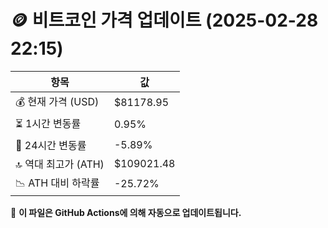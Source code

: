 # 🪙 비트코인 가격 업데이트 (2025-02-28 22:15)

| 항목                | 값 |
|--------------------|----------------|
| 💰 현재 가격 (USD) | $81178.95 |
| ⏳ 1시간 변동률    | 0.95% |
| 📆 24시간 변동률   | -5.89% |
| 🔝 역대 최고가 (ATH) | $109021.48 |
| 📉 ATH 대비 하락률 | -25.72% |

🔄 **이 파일은 GitHub Actions에 의해 자동으로 업데이트됩니다.**
